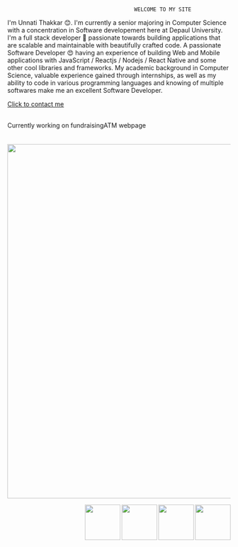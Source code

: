                                             WELCOME TO MY SITE
<body>                                         
<p>I'm Unnati Thakkar 😊. I'm currently a senior majoring in Computer Science with a concentration in Software developement here at Depaul University. I'm a full stack developer 🚀 passionate towards building applications that are scalable and maintainable with beautifully crafted code. 
A passionate Software Developer 😍 having an experience of building Web and Mobile applications with JavaScript / Reactjs / Nodejs / React Native and some other cool libraries and frameworks. My academic background in Computer Science, valuable experience gained through internships, as well as my ability to code in various programming languages and knowing of multiple softwares make me an excellent Software Developer. </p>
<a href="mailto:unnati2810@gmail.com"> Click to contact me</a>
<p> 
<br>Currently working on fundraisingATM webpage</br>
<br><a href="http://www.fundraisingatm.com/"></br>
<img border="0" alt="" src="unnati1028.github.io/workex1.png" width="1000" height="800">
</a>
</p>
<p>
<a href="https://www.linkedin.com/in/unnati-t-7b2953135/">
<img border="0" alt="" src="unnati1028.github.io/linkedIN.png" width="80" height="80" align="right">
</a>
<a href="https://www.github.com/unnati1028">
<img border="0" alt="" src="unnati1028.github.io/github.png" width="80" height="80" align="right">
</a>
<a href="unnati1028.github.io/Resume.pdf">
<img border="0" alt="" src="unnati1028.github.io/resume-icon-png-19036.png" width="80" height="80" align="right">
</a>
 <a href="mailto:unnati2810@gmail.com">
 <img border="0" alt="" src="unnati1028.github.io/email.png" width="80" height="80" align="right">
 </a>
</p>
</body>
